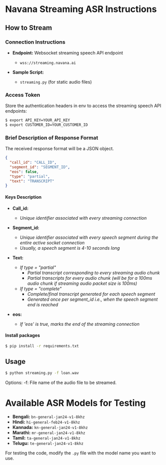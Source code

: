 # Navana Streaming ASR Instructions

## How to Stream

### Connection Instructions

- **Endpoint:** Websocket streaming speech API endpoint

  - `wss://streaming.navana.ai`

- **Sample Script:**
  - `streaming.py` (for static audio files)

### Access Token

Store the authentication headers in env to access the streaming speech API endpoints:

```bash
$ export API_KEY=YOUR_API_KEY
$ export CUSTOMER_ID=YOUR_CUSTOMER_ID
```

### Brief Description of Response Format

The received response format will be a JSON object.

```json
{
  "call_id": "CALL_ID",
  "segment_id": "SEGMENT_ID",
  "eos": false,
  "type": "partial",
  "text": "TRANSCRIPT"
}
```

#### Keys Description

- **Call_id:**

  - _Unique identifier associated with every streaming connection_

- **Segment_id:**

  - _Unique identifier associated with every speech segment during the entire active socket connection_
  - _Usually, a speech segment is 4-10 seconds long_

- **Text:**

  - _If type = "partial"_
    - _Partial transcript corresponding to every streaming audio chunk_
    - _Partial transcripts for every audio chunk (will be for a 100ms audio chunk if streaming audio packet size is 100ms)_
  - _If type = "complete"_
    - _Complete/final transcript generated for each speech segment_
    - _Generated once per segment_id i.e., when the speech segment end is reached_

- **eos:**
  - _If 'eos' is true, marks the end of the streaming connection_

#### Install packages

```bash
$ pip install -r requirements.txt
```

## Usage

```bash
$ python streaming.py -f loan.wav
```

Options:
-f: File name of the audio file to be streamed.

# Available ASR Models for Testing

- **Bengali:** `bn-general-jan24-v1-8khz`
- **Hindi:** `hi-general-feb24-v1-8khz`
- **Kannada:** `kn-general-jan24-v1-8khz`
- **Marathi:** `mr-general-jan24-v1-8khz`
- **Tamil:** `ta-general-jan24-v1-8khz`
- **Telugu:** `te-general-jan24-v1-8khz`

For testing the code, modify the `.py` file with the model name you want to use.
